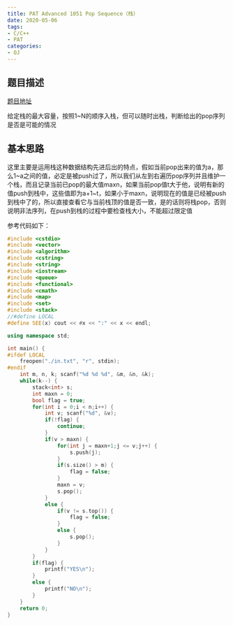 ```yaml
---
title: PAT Advanced 1051 Pop Sequence（栈）
date: 2020-05-06
tags:
- C/C++
- PAT
categories:
- OJ
---
```


## 题目描述

[题目地址](https://pintia.cn/problem-sets/994805342720868352/problems/994805427332562944)

给定栈的最大容量，按照1\~N的顺序入栈，但可以随时出栈，判断给出的pop序列是否是可能的情况

<!-- more -->

## 基本思路

这里主要是运用栈这种数据结构先进后出的特点，假如当前pop出来的值为a，那么1\~a之间的值，必定是被push过了，所以我们从左到右遍历pop序列并且维护一个栈，而且记录当前已pop的最大值maxn，如果当前pop值t大于他，说明有新的值push到栈中，这些值即为a+1\~t，如果小于maxn，说明现在的值是已经被push到栈中了的，所以直接查看它与当前栈顶的值是否一致，是的话则将栈pop，否则说明非法序列，在push到栈的过程中要检查栈大小，不能超过限定值

参考代码如下：

```cpp
#include <cstdio>
#include <vector>
#include <algorithm>
#include <cstring>
#include <string>
#include <iostream>
#include <queue>
#include <functional>
#include <cmath>
#include <map>
#include <set>
#include <stack>
//#define LOCAL
#define SEE(x) cout << #x << ":" << x << endl;

using namespace std;

int main() {
#ifdef LOCAL
    freopen("./in.txt", "r", stdin);
#endif
    int m, n, k; scanf("%d %d %d", &m, &n, &k);
    while(k--) {
        stack<int> s;
        int maxn = 0;
        bool flag = true;
        for(int i = 0;i < n;i++) {
            int v; scanf("%d", &v);
            if(!flag) {
                continue;
            }
            if(v > maxn) {
                for(int j = maxn+1;j <= v;j++) {
                    s.push(j);
                }
                if(s.size() > m) {
                    flag = false;
                }
                maxn = v;
                s.pop();
            }
            else {
                if(v != s.top()) {
                    flag = false;
                }
                else {
                    s.pop();
                }
            }
        }
        if(flag) {
            printf("YES\n");
        }
        else {
            printf("NO\n");
        }
    }
    return 0;
}
```

